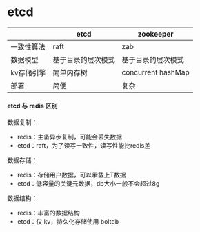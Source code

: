 # etcd

|            | etcd               | zookeeper          |
| ---------- | ------------------ | ------------------ |
| 一致性算法 | raft               | zab                |
| 数据模型   | 基于目录的层次模式 | 基于目录的层次模式 |
| kv存储引擎 | 简单内存树         | concurrent hashMap |
| 部署       | 简便               | 复杂               |

#### etcd 与 redis 区别

数据复制：

- redis：主备异步复制，可能会丢失数据
- etcd：raft，为了读写一致性，读写性能比redis差

数据存储：

- redis：存储用户数据，可以承载上T数据
- etcd：低容量的关键元数据，db大小一般不会超过8g

数据结构：

- redis：丰富的数据结构
- etcd：仅 kv，持久化存储使用 boltdb